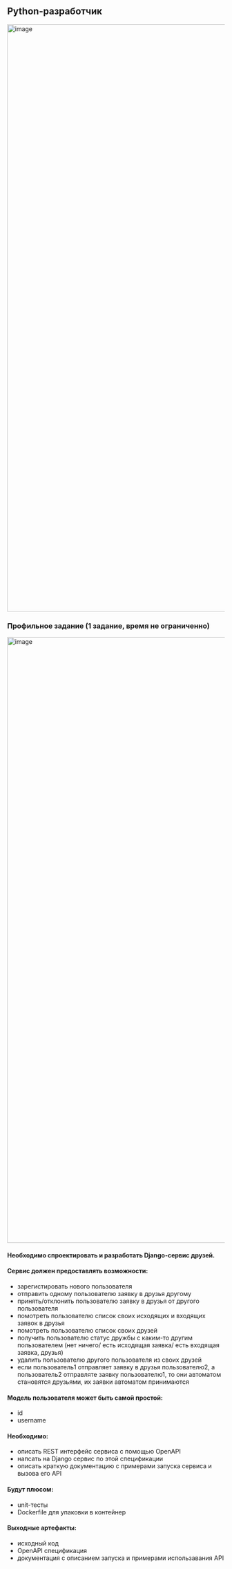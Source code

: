 ## Python-разработчик

<img width="1360" alt="image" src="https://github.com/luta-wolf/pre-interview_tests/assets/58044383/2cb5ee12-f5ad-43fa-965d-f5d590ba124a">

### Профильное задание (1 задание, время не ограниченно)
<img width="1403" alt="image" src="https://github.com/luta-wolf/pre-interview_tests/assets/58044383/aeb80380-675a-4aaf-a515-c48e63b9700b">

#### Необходимо спроектировать и разработать Django-сервис друзей.

#### Сервис должен предоставлять возможности:
- зарегистировать нового пользователя
- отправить одному пользователю заявку в друзья другому
- принять/отклонить пользователю заявку в друзья от другого пользователя
- помотреть пользователю список своих исходящих и входящих заявок в друзья
- помотреть пользователю список своих друзей
- получить пользователю статус дружбы с каким-то другим пользователем (нет ничего/ есть исходящая заявка/ есть входящая заявка, друзья)
- удалить пользователю другого пользователя из своих друзей
- если пользователь1 отправляет заявку в друзья пользователю2, а пользователь2 отправляте заявку пользователю1, то они автоматом становятся друзьями, их заявки автоматом принимаются

#### Модель пользователя может быть самой простой:
- id
- username

#### Необходимо:
- описать REST интерфейс сервиса с помощью OpenAPI
- напсать на Django сервис по этой спецификации
- описать краткую документацию с примерами запуска сервиса и вызова его API
#### Будут плюсом:
- unit-тесты
- Dockerfile для упаковки в контейнер

#### Выходные артефакты:
- исходный код
- OpenAPI спецификация
- документация с описанием запуска и примерами использавания API
